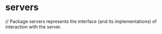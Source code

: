 # servers
// Package servers represents the interface (and its implementations) of interaction with the server.
